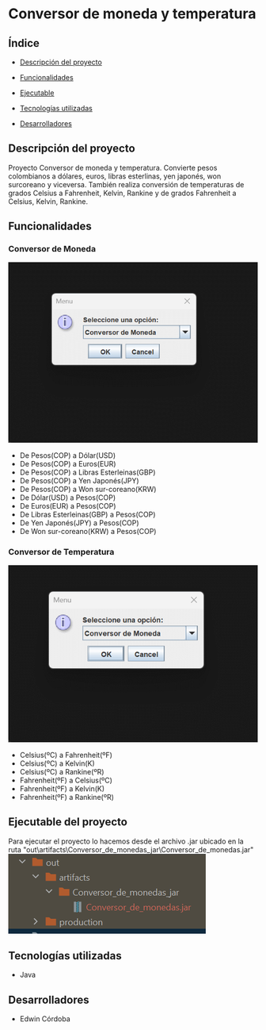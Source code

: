 # Conversor de moneda y temperatura
## Índice
- [Descripción del proyecto](#Descripcióndelproyecto)

- [Funcionalidades](#Funcionalidades)

- [Ejecutable](#Ejecutable)

- [Tecnologías utilizadas](#Tecnologíasutilizadas)

- [Desarrolladores](#Desarrolladores)
## Descripción del proyecto
Proyecto Conversor de moneda y temperatura. Convierte pesos colombianos a dólares, euros, libras esterlinas, yen japonés, won surcoreano y viceversa. También realiza conversión de temperaturas de grados Celsius a Fahrenheit, Kelvin, Rankine y de grados Fahrenheit a Celsius, Kelvin, Rankine.
## Funcionalidades
### Conversor de Moneda
![convertir monedas](recursos/convertirMoneda.gif)
- De Pesos(COP) a Dólar(USD)
- De Pesos(COP) a Euros(EUR)
- De Pesos(COP) a Libras Esterleinas(GBP)
- De Pesos(COP) a Yen Japonés(JPY)
- De Pesos(COP) a Won sur-coreano(KRW)
- De Dólar(USD) a Pesos(COP)
- De Euros(EUR) a Pesos(COP)
- De Libras Esterleinas(GBP) a Pesos(COP)
- De Yen Japonés(JPY) a Pesos(COP)
- De Won sur-coreano(KRW) a Pesos(COP)
### Conversor de Temperatura
![convertir monedas](recursos/convertirTemperatura.gif)
- Celsius(ºC) a Fahrenheit(ºF)
- Celsius(ºC) a Kelvin(K)
- Celsius(ºC) a Rankine(ºR)
- Fahrenheit(ºF) a Celsius(ºC)
- Fahrenheit(ºF) a Kelvin(K)
- Fahrenheit(ºF) a Rankine(ºR)
## Ejecutable del proyecto
Para ejecutar el proyecto lo hacemos desde el archivo .jar ubicado en la ruta "out\artifacts\Conversor_de_monedas_jar\Conversor_de_monedas.jar"
![ruta ejecutable](recursos/rutaEjecutable.png)
## Tecnologías utilizadas
- Java
## Desarrolladores
- Edwin Córdoba
